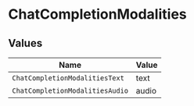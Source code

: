 # ChatCompletionModalities


## Values

| Name                            | Value                           |
| ------------------------------- | ------------------------------- |
| `ChatCompletionModalitiesText`  | text                            |
| `ChatCompletionModalitiesAudio` | audio                           |